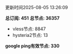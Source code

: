 更新时间2025-08-05 13:26:09

**总订阅: 451**
**总节点: 36357**
- vless节点: 8847
- hysteria2节点: 13

**google ping有效节点: 330**
